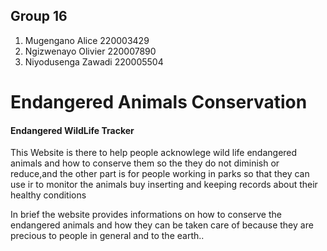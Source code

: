 <h2>Group 16</h2>
<ol><li>Mugengano Alice  220003429</li>
<li>Ngizwenayo Olivier 220007890</li>
<li>Niyodusenga Zawadi  220005504</li>
</ol>

<h1>Endangered Animals Conservation </h1>
<h4>Endangered WildLife Tracker</h4>
<p>This Website is there to help people acknowlege wild life endangered animals and how to conserve them so the they do not diminish or reduce,and the other part is for people working in parks so that they can use ir to monitor the animals buy inserting and keeping records about their healthy conditions</p>


<p>In brief the website provides informations on how to conserve the endangered animals and how they can be taken care of because they are precious to people in general and to the earth..</p>


